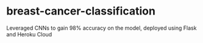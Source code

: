 # breast-cancer-classification
Leveraged CNNs to gain 98% accuracy on the model, deployed using Flask and Heroku Cloud
